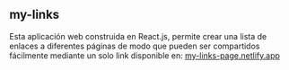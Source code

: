 ## my-links
Esta aplicación web construida en React.js, permite crear una lista de enlaces a diferentes páginas de modo que pueden ser compartidos fácilmente mediante un solo link
disponible en: [my-links-page.netlify.app](my-links-page.netlify.app)
